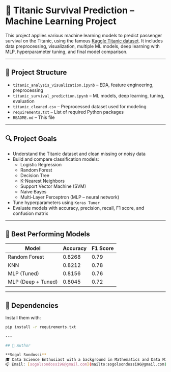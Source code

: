 # 🚢 Titanic Survival Prediction – Machine Learning Project

This project applies various machine learning models to predict passenger survival on the Titanic, using the famous [Kaggle Titanic dataset](https://www.kaggle.com/c/titanic). It includes data preprocessing, visualization, multiple ML models, deep learning with MLP, hyperparameter tuning, and final model comparison.

---

## 📁 Project Structure

- `titanic_analysis_visualization.ipynb` – EDA, feature engineering, preprocessing
- `titanic_survival_prediction.ipynb` – ML models, deep learning, tuning, evaluation
- `titanic_cleaned.csv` – Preprocessed dataset used for modeling
- `requirements.txt` – List of required Python packages
- `README.md` – This file

---

## 🔍 Project Goals

- Understand the Titanic dataset and clean missing or noisy data
- Build and compare classification models:
  - Logistic Regression
  - Random Forest
  - Decision Tree
  - K-Nearest Neighbors
  - Support Vector Machine (SVM)
  - Naive Bayes
  - Multi-Layer Perceptron (MLP – neural network)
- Tune hyperparameters using `Keras Tuner`
- Evaluate models with accuracy, precision, recall, F1 score, and confusion matrix

---

## 🧠 Best Performing Models

| Model               | Accuracy | F1 Score |
|---------------------|----------|----------|
| Random Forest       | 0.8268   | 0.79     |
| KNN                 | 0.8212   | 0.78     |
| MLP (Tuned)         | 0.8156   | 0.76     |
| MLP (Deep + Tuned)  | 0.8045   | 0.72     |

---

## 📌 Dependencies

Install them with:

```bash
pip install -r requirements.txt

---

## 💬 Author

**Sogol Sondossi**  
🎓 Data Science Enthusiast with a background in Mathematics and Data Mining  
📫 Email: [sogolsondossi96@gmail.com](mailto:sogolsondossi96@gmail.com) 📧
